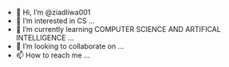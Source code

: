 - 👋 Hi, I’m @ziadliwa001
- 👀 I’m interested in CS ...
- 🌱 I’m currently learning COMPUTER SCIENCE AND ARTIFICAL INTELLIGENCE ...
- 💞️ I’m looking to collaborate on ...
- 📫 How to reach me ...

<!---
ziadliwa001/ziadliwa001 is a ✨ special ✨ repository because its `README.md` (this file) appears on your GitHub profile.
You can click the Preview link to take a look at your changes.
--->
